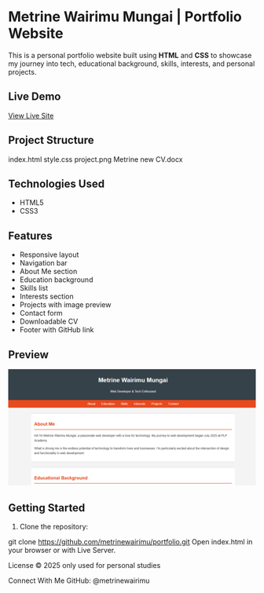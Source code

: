 # Metrine Wairimu Mungai | Portfolio Website

This is a personal portfolio website built using **HTML** and **CSS** to showcase my journey into tech, educational background, skills, interests, and personal projects.

##  Live Demo
[View Live Site](https://metrinewairimu.github.io/july2025Cohort-Hackathon-1/)



##  Project Structure

 index.html
 style.css
 project.png
 Metrine new CV.docx


##  Technologies Used

- HTML5
- CSS3

##  Features

- Responsive layout
- Navigation bar
- About Me section
- Education background
- Skills list
- Interests section
- Projects with image preview
- Contact form
- Downloadable CV
- Footer with GitHub link

##  Preview

![Portfolio Screenshot](./project.png)

##  Getting Started

1. Clone the repository:

git clone https://github.com/metrinewairimu/portfolio.git
Open index.html in your browser or with Live Server.

 License
© 2025 only used for personal studies

 Connect With Me
GitHub: @metrinewairimu